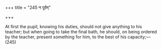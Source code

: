 +++
title = "245 न पूर्वम्"

+++

At first the pupil, knowing his duties, should not give anything to his teacher; but when going to take the final bath, he should, on being ordered by the teacher, present something for him, to the best of his capacity;—(245)